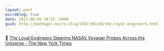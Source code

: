 ```yaml
---
layout: post
microblog: true
date: 2017-08-09 20:55 -0400
guid: http://benhager.micro.blog/2017/08/10/the-loyal-engineers.html
---
```

🚀 [The Loyal Engineers Steering NASA’s Voyager Probes Across the Universe - The New York Times](https://www.nytimes.com/2017/08/03/magazine/the-loyal-engineers-steering-nasas-voyager-probes-across-the-universe.html?_r=0)
